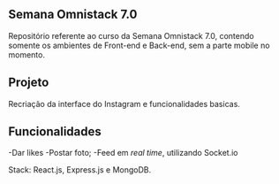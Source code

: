 ## Semana Omnistack 7.0

Repositório referente ao curso da Semana Omnistack 7.0, contendo somente os ambientes de Front-end e Back-end, sem a parte mobile no momento.

## Projeto

Recriação da interface do Instagram e funcionalidades basicas.

## Funcionalidades

-Dar likes
-Postar foto;
-Feed em *real time*, utilizando Socket.io

Stack: React.js, Express.js e MongoDB.